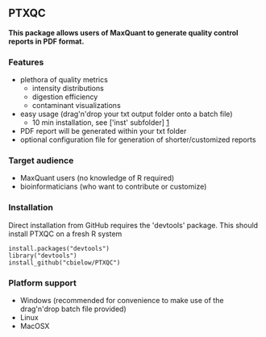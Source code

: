 PTXQC
---------------

**This package allows users of MaxQuant to generate quality control reports in PDF format.**

### Features
  - plethora of quality metrics
    - intensity distributions
    - digestion efficiency
    - contaminant visualizations
  - easy usage (drag'n'drop your txt output folder onto a batch file)
    - 10 min installation, see ['inst' subfolder] [1] 
  - PDF report will be generated within your txt folder
  - optional configuration file for generation of shorter/customized reports

### Target audience
  - MaxQuant users (no knowledge of R required)
  - bioinformaticians (who want to contribute or customize)

### Installation
Direct installation from GitHub requires the 'devtools' package. This should install PTXQC on a fresh R system

    install.packages("devtools")
    library("devtools")
    install_github("cbielow/PTXQC")


### Platform support
  - Windows (recommended for convenience to make use of the drag'n'drop batch file provided)
  - Linux
  - MacOSX

  
  [1]: https://github.com/cbielow/PTXQC/inst/dragNdrop/
